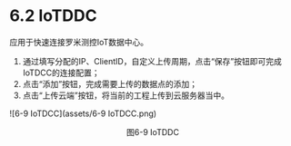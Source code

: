 # 6.2 IoTDDC

应用于快速连接罗米测控IoT数据中心。 

1.  通过填写分配的IP、ClientID，自定义上传周期，点击“保存”按钮即可完成IoTDCC的连接配置； 
2.  点击“添加”按钮，完成需要上传的数据点的添加； 
3. 点击“上传云端”按钮，将当前的工程上传到云服务器当中。 

![6-9 IoTDCC](assets/6-9 IoTDCC.png)

<center>图6-9 IoTDDC</center>

